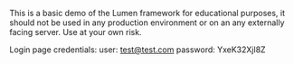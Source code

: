 This is a basic demo of the Lumen framework for educational purposes, it should not be used in any production environment or on an any externally facing server.  Use at your own risk.

Login page credentials:
user: test@test.com
password: YxeK32Xjl8Z

